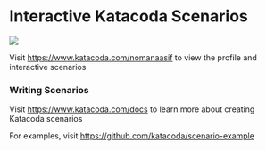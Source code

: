 # Interactive Katacoda Scenarios

[![](http://shields.katacoda.com/katacoda/nomanaasif/count.svg)](https://www.katacoda.com/nomanaasif "Get your profile on Katacoda.com")

Visit https://www.katacoda.com/nomanaasif to view the profile and interactive scenarios

### Writing Scenarios
Visit https://www.katacoda.com/docs to learn more about creating Katacoda scenarios

For examples, visit https://github.com/katacoda/scenario-example
